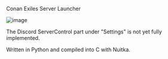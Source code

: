 Conan Exiles Server Launcher

![image](https://github.com/Getu22/CSG/assets/163321426/2217f541-85e8-41f9-924a-0b7b41383cec)

The Discord ServerControl part under "Settings" is not yet fully implemented.

Written in Python and compiled into C with Nuitka.


